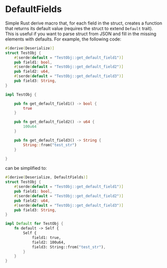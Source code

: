 # DefaultFields

Simple Rust derive macro that, for each field in the struct, creates a function that returns its default value (requires the struct to extend `Default` trait). This is useful if you want to parse struct from JSON and fill in the missing elements with defaults. For example, the following code:

```rust
#[derive(Deserialize)]
struct TestObj {
    #[serde(default = "TestObj::get_default_field1")]
    pub field1: bool,
    #[serde(default = "TestObj::get_default_field2")]
    pub field2: u64,
    #[serde(default = "TestObj::get_default_field3")]
    pub field3: String,
}

impl TestObj {

    pub fn get_default_field1() -> bool {
        true
    }

    pub fn get_default_field2() -> u64 {
        100u64
    }

    pub fn get_default_field3() -> String {
        String::from("test_str")
    }

}
```
can be simplified to:
```rust
#[derive(Deserialize, DefaultFields)]
struct TestObj {
    #[serde(default = "TestObj::get_default_field1")]
    pub field1: bool,
    #[serde(default = "TestObj::get_default_field2")]
    pub field2: u64,
    #[serde(default = "TestObj::get_default_field3")]
    pub field3: String,
}

impl Default for TestObj {
    fn default -> Self {
        Self {
            field1: true,
            field2: 100u64,
            field3: String::from("test_str"),
        }
    }
}
```